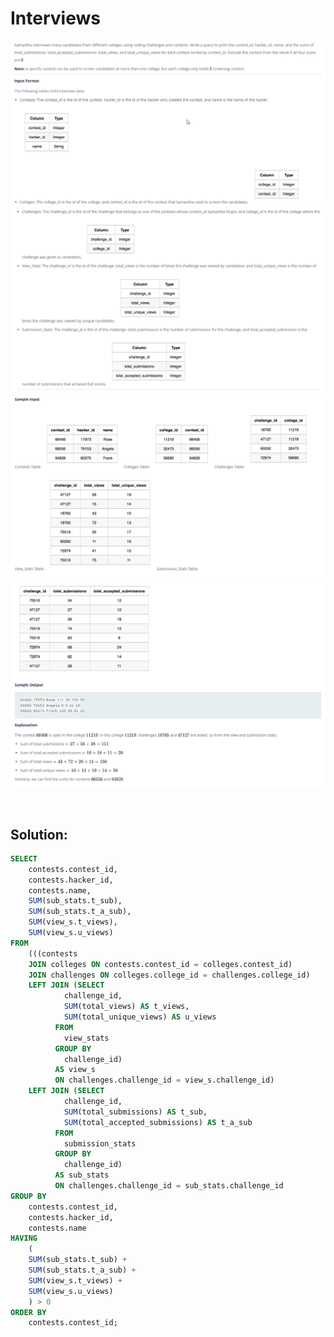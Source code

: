 # Interviews

<div id="header" align="center">
  <img src="https://github.com/MartaCasdelg/SQL-HackerRank-Solutions/blob/main/2.%20Intermediate/Images/interviews_1.png" />
</div>

<div id="header" align="center">
  <img src="https://github.com/MartaCasdelg/SQL-HackerRank-Solutions/blob/main/2.%20Intermediate/Images/interviews_2.png" />
</div>

<div id="header" align="center">
  <img src="https://github.com/MartaCasdelg/SQL-HackerRank-Solutions/blob/main/2.%20Intermediate/Images/interviews_3.png" />
</div>

<div id="header" align="center">
  <img src="https://github.com/MartaCasdelg/SQL-HackerRank-Solutions/blob/main/2.%20Intermediate/Images/interviews_4.png" />
</div>

&nbsp;

## Solution:

```sql
SELECT 
    contests.contest_id,
    contests.hacker_id,
    contests.name,
    SUM(sub_stats.t_sub),
    SUM(sub_stats.t_a_sub),
    SUM(view_s.t_views),
    SUM(view_s.u_views)
FROM
    (((contests
    JOIN colleges ON contests.contest_id = colleges.contest_id)
    JOIN challenges ON colleges.college_id = challenges.college_id)
    LEFT JOIN (SELECT
            challenge_id,
            SUM(total_views) AS t_views,
            SUM(total_unique_views) AS u_views
          FROM
            view_stats
          GROUP BY
            challenge_id) 
          AS view_s
          ON challenges.challenge_id = view_s.challenge_id)
    LEFT JOIN (SELECT
            challenge_id,
            SUM(total_submissions) AS t_sub,
            SUM(total_accepted_submissions) AS t_a_sub
          FROM
            submission_stats
          GROUP BY
            challenge_id)
          AS sub_stats
          ON challenges.challenge_id = sub_stats.challenge_id
GROUP BY
    contests.contest_id,
    contests.hacker_id,
    contests.name
HAVING
    (
    SUM(sub_stats.t_sub) +
    SUM(sub_stats.t_a_sub) +
    SUM(view_s.t_views) +
    SUM(view_s.u_views)
    ) > 0
ORDER BY
    contests.contest_id;
```